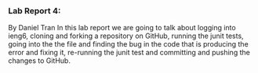 ### Lab Report 4:
By Daniel Tran
In this lab report we are going to talk about logging into ieng6, cloning and forking a repository on GitHub, running the junit tests, going into the the file and finding the bug in the code that is producing the error and fixing it, re-running the junit test and committing and pushing the changes to GitHub.

